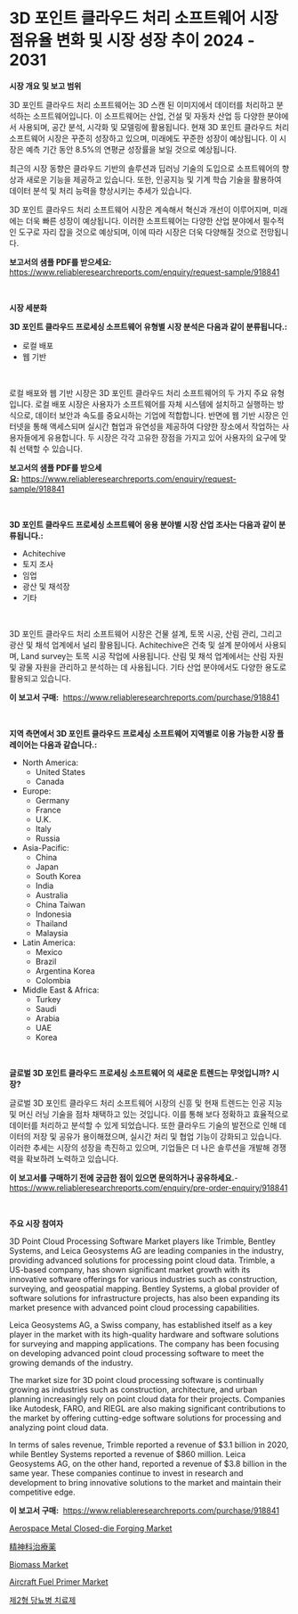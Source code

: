 <p><h1>3D 포인트 클라우드 처리 소프트웨어 시장 점유율 변화 및 시장 성장 추이 2024 - 2031</h1></p><p><strong>시장 개요 및 보고 범위</strong></p>
<p><p>3D 포인트 클라우드 처리 소프트웨어는 3D 스캔 된 이미지에서 데이터를 처리하고 분석하는 소프트웨어입니다. 이 소프트웨어는 산업, 건설 및 자동차 산업 등 다양한 분야에서 사용되며, 공간 분석, 시각화 및 모델링에 활용됩니다. 현재 3D 포인트 클라우드 처리 소프트웨어 시장은 꾸준히 성장하고 있으며, 미래에도 꾸준한 성장이 예상됩니다. 이 시장은 예측 기간 동안 8.5%의 연평균 성장률을 보일 것으로 예상됩니다.</p><p>최근의 시장 동향은 클라우드 기반의 솔루션과 딥러닝 기술의 도입으로 소프트웨어의 향상과 새로운 기능을 제공하고 있습니다. 또한, 인공지능 및 기계 학습 기술을 활용하여 데이터 분석 및 처리 능력을 향상시키는 추세가 있습니다.</p><p>3D 포인트 클라우드 처리 소프트웨어 시장은 계속해서 혁신과 개선이 이루어지며, 미래에는 더욱 빠른 성장이 예상됩니다. 이러한 소프트웨어는 다양한 산업 분야에서 필수적인 도구로 자리 잡을 것으로 예상되며, 이에 따라 시장은 더욱 다양해질 것으로 전망됩니다.</p></p>
<p><strong>보고서의 샘플 PDF를 받으세요:</strong> <a href="https://www.reliableresearchreports.com/enquiry/request-sample/918841">https://www.reliableresearchreports.com/enquiry/request-sample/918841</a></p>
<p>&nbsp;</p>
<p><strong>시장 세분화</strong></p>
<p><strong>3D 포인트 클라우드 프로세싱 소프트웨어 유형별 시장 분석은 다음과 같이 분류됩니다.:</strong></p>
<p><ul><li>로컬 배포</li><li>웹 기반</li></ul></p>
<p>&nbsp;</p>
<p><p>로컬 배포와 웹 기반 시장은 3D 포인트 클라우드 처리 소프트웨어의 두 가지 주요 유형입니다. 로컬 배포 시장은 사용자가 소프트웨어를 자체 시스템에 설치하고 실행하는 방식으로, 데이터 보안과 속도를 중요시하는 기업에 적합합니다. 반면에 웹 기반 시장은 인터넷을 통해 액세스되며 실시간 협업과 유연성을 제공하여 다양한 장소에서 작업하는 사용자들에게 유용합니다. 두 시장은 각각 고유한 장점을 가지고 있어 사용자의 요구에 맞춰 선택할 수 있습니다.</p></p>
<p><strong>보고서의 샘플 PDF를 받으세요:</strong>&nbsp;<a href="https://www.reliableresearchreports.com/enquiry/request-sample/918841">https://www.reliableresearchreports.com/enquiry/request-sample/918841</a></p>
<p>&nbsp;</p>
<p><strong> 3D 포인트 클라우드 프로세싱 소프트웨어 응용 분야별 시장 산업 조사는 다음과 같이 분류됩니다.:</strong></p>
<p><ul><li>Achitechive</li><li>토지 조사</li><li>임업</li><li>광산 및 채석장</li><li>기타</li></ul></p>
<p>&nbsp;</p>
<p><p>3D 포인트 클라우드 처리 소프트웨어 시장은 건물 설계, 토목 시공, 산림 관리, 그리고 광산 및 채석 업계에서 널리 활용됩니다. Achitechive은 건축 및 설계 분야에서 사용되며, Land survey는 토목 시공 작업에 사용됩니다. 산림 및 채석 업계에서는 산림 자원 및 광물 자원을 관리하고 분석하는 데 사용됩니다. 기타 산업 분야에서도 다양한 용도로 활용되고 있습니다.</p></p>
<p><strong>이 보고서 구매:</strong>&nbsp; <a href="https://www.reliableresearchreports.com/purchase/918841">https://www.reliableresearchreports.com/purchase/918841</a></p>
<p>&nbsp;</p>
<p><strong>지역 측면에서 3D 포인트 클라우드 프로세싱 소프트웨어 지역별로 이용 가능한 시장 플레이어는 다음과 같습니다.:</strong></p>
<p><ul>
    <li>
        North America:
        <ul>
            <li>United States</li>
            <li>Canada</li>
        </ul>
    </li>
    <li>
        Europe:
        <ul>
            <li>Germany</li>
            <li>France</li>
            <li>U.K.</li>
            <li>Italy</li>
            <li>Russia</li>
        </ul>
    </li>
    <li>
        Asia-Pacific:
        <ul>
            <li>China</li>
            <li>Japan</li>
            <li>South Korea</li>
            <li>India</li>
            <li>Australia</li>
            <li>China Taiwan</li>
            <li>Indonesia</li>
            <li>Thailand</li>
            <li>Malaysia</li>
        </ul>
    </li>
    <li>
        Latin America:
        <ul>
            <li>Mexico</li>
            <li>Brazil</li>
            <li>Argentina Korea</li>
            <li>Colombia</li>
        </ul>
    </li>
    <li>
        Middle East & Africa:
        <ul>
            <li>Turkey</li>
            <li>Saudi</li>
            <li>Arabia</li>
            <li>UAE</li>
            <li>Korea</li>
        </ul>
    </li>
    </ul></p>
<p>&nbsp;</p>
<p><strong>글로벌 3D 포인트 클라우드 프로세싱 소프트웨어 의 새로운 트렌드는 무엇입니까? 시장?</strong></p>
<p><p>글로벌 3D 포인트 클라우드 처리 소프트웨어 시장의 신흥 및 현재 트렌드는 인공 지능 및 머신 러닝 기술을 점차 채택하고 있는 것입니다. 이를 통해 보다 정확하고 효율적으로 데이터를 처리하고 분석할 수 있게 되었습니다. 또한 클라우드 기술의 발전으로 인해 데이터의 저장 및 공유가 용이해졌으며, 실시간 처리 및 협업 기능이 강화되고 있습니다. 이러한 추세는 시장의 성장을 촉진하고 있으며, 기업들은 더 나은 솔루션을 개발해 경쟁력을 확보하려 노력하고 있습니다.</p></p>
<p><strong>이 보고서를 구매하기 전에 궁금한 점이 있으면 문의하거나 공유하세요.</strong>- <a href="https://www.reliableresearchreports.com/enquiry/pre-order-enquiry/918841">https://www.reliableresearchreports.com/enquiry/pre-order-enquiry/918841</a></p>
<p>&nbsp;</p>
<p><strong>주요 시장 참여자</strong></p>
<p><p>3D Point Cloud Processing Software Market players like Trimble, Bentley Systems, and Leica Geosystems AG are leading companies in the industry, providing advanced solutions for processing point cloud data. Trimble, a US-based company, has shown significant market growth with its innovative software offerings for various industries such as construction, surveying, and geospatial mapping. Bentley Systems, a global provider of software solutions for infrastructure projects, has also been expanding its market presence with advanced point cloud processing capabilities.</p><p>Leica Geosystems AG, a Swiss company, has established itself as a key player in the market with its high-quality hardware and software solutions for surveying and mapping applications. The company has been focusing on developing advanced point cloud processing software to meet the growing demands of the industry.</p><p>The market size for 3D point cloud processing software is continually growing as industries such as construction, architecture, and urban planning increasingly rely on point cloud data for their projects. Companies like Autodesk, FARO, and RIEGL are also making significant contributions to the market by offering cutting-edge software solutions for processing and analyzing point cloud data.</p><p>In terms of sales revenue, Trimble reported a revenue of $3.1 billion in 2020, while Bentley Systems reported a revenue of $860 million. Leica Geosystems AG, on the other hand, reported a revenue of $3.8 billion in the same year. These companies continue to invest in research and development to bring innovative solutions to the market and maintain their competitive edge.</p></p>
<p><strong>이 보고서 구매:</strong>&nbsp;&nbsp;<a href="https://www.reliableresearchreports.com/purchase/918841">https://www.reliableresearchreports.com/purchase/918841</a></p>
<p><p><a href="https://issuu.com/reportprime-2/docs/aerospace-metal-closed-die-forging-market-size-203">Aerospace Metal Closed-die Forging Market</a></p><p><a href="https://github.com/mohamedbakry57/Market-Research-Report-List-2/blob/main/4617567182707.md">精神科治療薬</a></p><p><a href="https://issuu.com/reportprime-2/docs/biomass-market-size-2030.pptx">Biomass Market</a></p><p><a href="https://github.com/jerrycopelandthomaswsqd8q/Market-Research-Report-List-1/blob/main/aircraft-fuel-primer-market.md">Aircraft Fuel Primer Market</a></p><p><a href="https://github.com/sougarounis/Market-Research-Report-List-2/blob/main/8837968182700.md">제2형 당뇨병 치료제</a></p></p>
